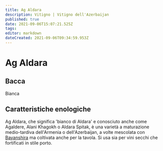 ```yaml
---
title: Ag Aldara
description: Vitigno | Vitigno dell'Azerbaijan
published: true
date: 2021-09-06T15:07:21.525Z
tags: 
editor: markdown
dateCreated: 2021-09-06T09:34:59.953Z
---
```


# Ag Aldara

## Bacca
Bianca


## Caratteristiche enologiche

Ag Aldara, che significa 'bianco di Aldara' e conosciuto anche come Agaldere, Alani Khagokh o Aldara Spitak, è una varietà a maturazione medio-tardiva dell'Armenia o dell'Azerbaijan, a volte mescolata con [Bayanshira](/vitigni/bayanshira) ma coltivata anche per la tavola. Si usa sia per vini secchi che fortificati in stile porto.